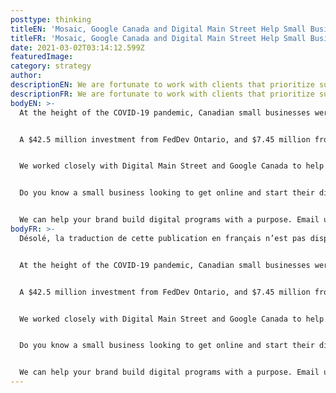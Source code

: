 ```yaml
---
posttype: thinking
titleEN: 'Mosaic, Google Canada and Digital Main Street Help Small Businesses Embrace Digital'
titleFR: 'Mosaic, Google Canada and Digital Main Street Help Small Businesses Embrace Digital'
date: 2021-03-02T03:14:12.599Z
featuredImage:
category: strategy
author:
descriptionEN: We are fortunate to work with clients that prioritize supporting their local communities. Hear from Director Tracy Markos about how we helped Google Canada and Digital Main Street come together in bringing e-commerce tools to small businesses impacted by the global pandemic.
descriptionFR: We are fortunate to work with clients that prioritize supporting their local communities. Hear from Director Tracy Markos about how we helped Google Canada and Digital Main Street come together in bringing e-commerce tools to small businesses impacted by the global pandemic.
bodyEN: >-
  At the height of the COVID-19 pandemic, Canadian small businesses were faced with unprecedented challenges. As a result, Digital Main Street partnered with organizations like Google, Facebook, MasterCard, and Shopify to focus on how they could support Canadian small businesses. As a result, Digital Main Street created ShopHERE powered by Google: a program that provides independent small businesses with a quick, easy and no-cost solution to get selling online right away. To do this, they paired college students and recent grads with small business owners, providing them with the right tools and resources to get their businesses online and achieve digital transformation.


  A $42.5 million investment from FedDev Ontario, and $7.45 million from the Province of Ontario brought together the Toronto Association of Business Improvement Areas, Communitech, Invest Ottawa and the Ontario Business Improvement Area Association to expand the Digital Main Street Platform and support more businesses going digital as a response to the impact of COVID-19 in Northern Ontario. A $1 million investment from Google Canada helped expand the program nationally.


  We worked closely with Digital Main Street and Google Canada to help scale this initiative with a goal of getting 50,000 small businesses online. Implementing a hiring strategy that prioritized diversity and inclusion, we played a role in training over 500 students and recent grads in critical digital transformation and e-commerce, pairing them with small business owners that needed such support to maintain growth.


  Do you know a small business looking to get online and start their digital transformation? Visit DigitalMainStreet.ca to learn more about ShopHERE powered by Google.


  We can help your brand build digital programs with a purpose. Email us at info@mosaic.com.
bodyFR: >-
  Désolé, la traduction de cette publication en français n’est pas disponible.


  At the height of the COVID-19 pandemic, Canadian small businesses were faced with unprecedented challenges. As a result, Digital Main Street partnered with organizations like Google, Facebook, MasterCard, and Shopify to focus on how they could support Canadian small businesses. As a result, Digital Main Street created ShopHERE powered by Google: a program that provides independent small businesses with a quick, easy and no-cost solution to get selling online right away. To do this, they paired college students and recent grads with small business owners, providing them with the right tools and resources to get their businesses online and achieve digital transformation.


  A $42.5 million investment from FedDev Ontario, and $7.45 million from the Province of Ontario brought together the Toronto Association of Business Improvement Areas, Communitech, Invest Ottawa and the Ontario Business Improvement Area Association to expand the Digital Main Street Platform and support more businesses going digital as a response to the impact of COVID-19 in Northern Ontario. A $1 million investment from Google Canada helped expand the program nationally.


  We worked closely with Digital Main Street and Google Canada to help scale this initiative with a goal of getting 50,000 small businesses online. Implementing a hiring strategy that prioritized diversity and inclusion, we played a role in training over 500 students and recent grads in critical digital transformation and e-commerce, pairing them with small business owners that needed such support to maintain growth.


  Do you know a small business looking to get online and start their digital transformation? Visit DigitalMainStreet.ca to learn more about ShopHERE powered by Google.


  We can help your brand build digital programs with a purpose. Email us at info@mosaic.com.
---
```

